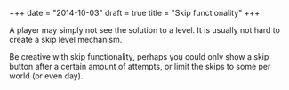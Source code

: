 +++
date = "2014-10-03"
draft = true
title = "Skip functionality"
+++

A player may simply not see the solution to a level. It is usually not hard to create a skip level mechanism.

Be creative with skip functionality, perhaps you could only show a skip button after a certain amount of attempts, or limit the skips to some per world (or even day).